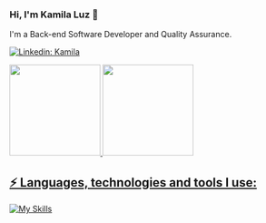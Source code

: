 ### Hi, I'm Kamila Luz 👋

I'm a Back-end Software Developer and Quality Assurance.

[![Linkedin: Kamila](https://img.shields.io/badge/-Linkedin-blue?style=flat-square&logo=Linkedin&logoColor=white&link=https://www.linkedin.com/in/kamila-luz-b1a090136)](https://www.linkedin.com/in/kamila-luz-b1a090136)

<div style="display: inline_block">
  <a href="https://github.com/kamilaluz">
  <img height="160em" src="https://github-readme-stats.vercel.app/api?username=kamilaluz&show_icons=true&theme=dracula&include_all_commits=true&count_private=true"/>
  <img height="160em" src="https://github-readme-stats.vercel.app/api/top-langs/?username=kamilaluz&layout=compact&langs_count=10&theme=dracula"/>
</div>

## ⚡ Languages, technologies and tools I use:

![My Skills](https://go-skill-icons.vercel.app/api/icons?i=js,cs,postgresql,mysql,dotnet,git,github,postman,vscode,visualstudio,nodejs,cypress,html,css,jquery,bootstrap,looker&perline=5&titles=true)
##
